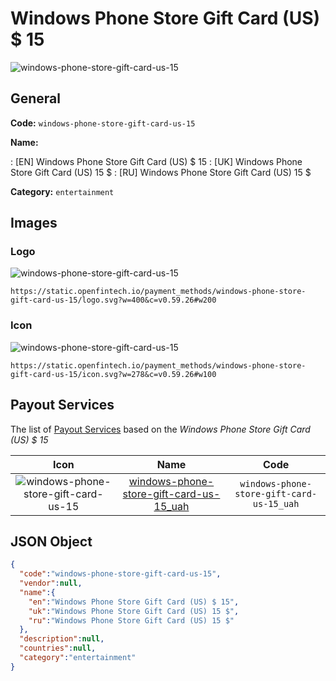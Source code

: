 
# Windows Phone Store Gift Card (US) $ 15 
![windows-phone-store-gift-card-us-15](https://static.openfintech.io/payment_methods/windows-phone-store-gift-card-us-15/logo.svg?w=400&c=v0.59.26#w200)  

## General 
**Code:** `windows-phone-store-gift-card-us-15` 
 
**Name:** 
 
:	[EN] Windows Phone Store Gift Card (US) $ 15 
:	[UK] Windows Phone Store Gift Card (US) 15 $ 
:	[RU] Windows Phone Store Gift Card (US) 15 $ 
 
**Category:** `entertainment` 
 

## Images 

### Logo 
![windows-phone-store-gift-card-us-15](https://static.openfintech.io/payment_methods/windows-phone-store-gift-card-us-15/logo.svg?w=400&c=v0.59.26#w200)  

```
https://static.openfintech.io/payment_methods/windows-phone-store-gift-card-us-15/logo.svg?w=400&c=v0.59.26#w200
```  

### Icon 
![windows-phone-store-gift-card-us-15](https://static.openfintech.io/payment_methods/windows-phone-store-gift-card-us-15/icon.svg?w=278&c=v0.59.26#w100)  

```
https://static.openfintech.io/payment_methods/windows-phone-store-gift-card-us-15/icon.svg?w=278&c=v0.59.26#w100
```  

## Payout Services 
 
The list of [Payout Services](/payout-services/) based on the _Windows Phone Store Gift Card (US) $ 15_ 

|Icon|Name|Code| 
|:---:|:---:|:---:| 
|![windows-phone-store-gift-card-us-15](https://static.openfintech.io/payout_methods/windows-phone-store-gift-card-us-15/icon.svg?w=278&c=v0.59.26#w40) |[windows-phone-store-gift-card-us-15_uah](/payout-services/windows-phone-store-gift-card-us-15_uah/)|`windows-phone-store-gift-card-us-15_uah`| 
 

## JSON Object 

```json
{
  "code":"windows-phone-store-gift-card-us-15",
  "vendor":null,
  "name":{
    "en":"Windows Phone Store Gift Card (US) $ 15",
    "uk":"Windows Phone Store Gift Card (US) 15 $",
    "ru":"Windows Phone Store Gift Card (US) 15 $"
  },
  "description":null,
  "countries":null,
  "category":"entertainment"
}
```  
